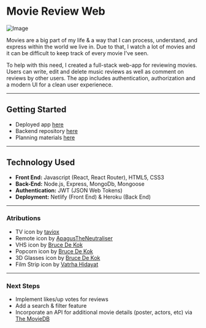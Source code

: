 # Movie Review Web

![Image](https://github.com/user-attachments/assets/0f3fe605-47bf-4363-a66a-1d14c9e8bfde)

Movies are a big part of my life & a way that I can process, understand, and express within the world we live in.  Due to that, I watch a lot of movies and it can be difficult to keep track of every movie I've seen. 

To help with this need, I created a full-stack web-app for reviewing movies.  Users can write, edit and delete music reviews as well as comment on reviews by other users.  The app includes authentication, authorization and a modern UI for a clean user experienece.

___

## Getting Started
- Deployed app [here]()
- Backend repository [here](https://github.com/mendezugenbuehler/movie-review-api)
- Planning materials [here](https://trello.com/b/5A2Eup8y/movie-review-app)
___

## Technology Used
- **Front End:** Javascript (React, React Router), HTML5, CSS3
- **Back-End:** Node.js, Express, MongoDb, Mongoose
- **Authentication:** JWT (JSON Web Tokens)
- **Deployment:** Netlify (Front End) & Heroku (Back End)
___

### Atributions
- TV icon by [taviox](https://www.istockphoto.com/vector/retro-tv-pixel-art-icon-8-bit-isolated-abstract-vector-illustration-pixel-art-old-gm1481555014-508826573)
- Remote icon by [ApagusTheNeutraliser](https://www.deviantart.com/apagustheneutraliser/art/Pixel-TV-remote-397992848)
- VHS icon by [Bruce De Kok](https://www.dreamstime.com/pixel-video-tape-compact-cassette-isolated-bit-vectors-vector-image246474715)
- Popcorn icon by [Bruce De Kok](https://www.dreamstime.com/pixel-striped-box-popcorn-vector-isolated-image241909268)
- 3D Glasses icon by [Bruce De Kok](https://www.dreamstime.com/pixel-bit-classic-d-glasses-vector-isolated-image242562118)
- Film Strip icon by [Vatrha Hidayat](https://www.dreamstime.com/film-reel-logo-icon-illustration-pixel-art-image294553394)
___

### Next Steps
- Implement likes/up votes for reviews
- Add a search & filter feature
- Incorporate an API for additional movie details (poster, actors, etc) via [The MovieDB](https://www.themoviedb.org/?language=en-US)

